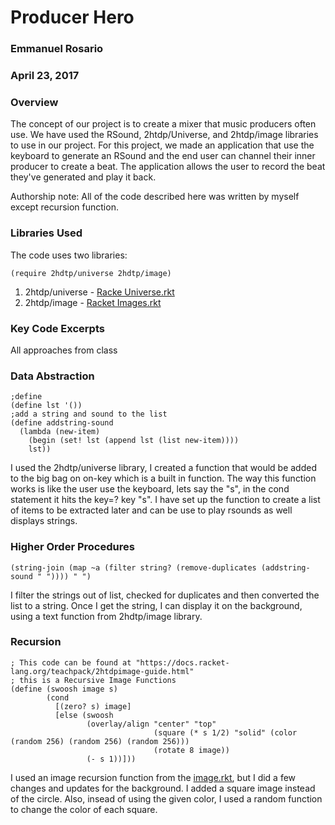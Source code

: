  # Producer Hero

 ### Emmanuel Rosario

 ### April 23, 2017

 ### Overview 
The concept of our project is to create a mixer that music producers often use. We have used the RSound, 2htdp/Universe, and 2htdp/image libraries to use in our project. For this project, we made an application that use the keyboard to generate an RSound and the end user can channel their inner producer to create a beat. The application allows the user to record the beat they've generated and play it back.

Authorship note: All of the code described here was written by myself except recursion function.

### Libraries Used
The code uses two libraries:
```racket
(require 2hdtp/universe 2hdtp/image)
```
1) 2htdp/universe - [Racke Universe.rkt](https://docs.racket-lang.org/teachpack/2htdpuniverse.html)
2) 2htdp/image - [Racket Images.rkt](https://docs.racket-lang.org/teachpack/2htdpimage.html)

### Key Code Excerpts
All approaches from class 

### Data Abstraction
```racket
;define
(define lst '())
;add a string and sound to the list
(define addstring-sound 
  (lambda (new-item)
    (begin (set! lst (append lst (list new-item))))
    lst))  
```
I used the 2hdtp/universe library, I created a function that would be added to the big bag on on-key which is a built in function. The way this function works is like the user use the keyboard, lets say the "s", in the cond statement it hits the key=? key "s". I have set up the function to create a list of items to be extracted later and can be use to play rsounds as well displays strings. 

### Higher Order Procedures
```racket
(string-join (map ~a (filter string? (remove-duplicates (addstring-sound " ")))) " ")
```
I filter the strings out of list, checked for duplicates and then converted the list to a string. Once I get the string, I can display it on the background, using a text function from 2hdtp/image library. 

### Recursion
```racket
; This code can be found at "https://docs.racket-lang.org/teachpack/2htdpimage-guide.html"
; this is a Recursive Image Functions
(define (swoosh image s)
        (cond
          [(zero? s) image]
          [else (swoosh
                 (overlay/align "center" "top"
                                (square (* s 1/2) "solid" (color (random 256) (random 256) (random 256)))
                                (rotate 8 image))
                 (- s 1))]))
```
I used an image recursion function from the [image.rkt](https://docs.racket-lang.org/teachpack/2htdpimage-guide.html#%28part._.Recursive_.Image_.Functions%29), but I did a few changes and updates for the background.
I added a square image instead of the circle. Also, insead of using the given color, I used a random function to change the color of each square. 
